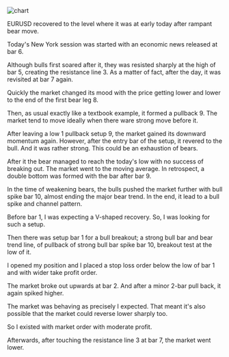 ![chart](https://raw2.github.com/ryoqun/price-action-analysis/master/2014y05m29d/eurusd-m5.png "")

EURUSD recovered to the level where it was at early today after rampant bear move.

Today's New York session was started with an economic news released at bar 6.

Although bulls first soared after it, they was resisted sharply at the high of bar 5, creating the resistance line 3. As a matter of fact, after the day, it was revisited at bar 7 again.

Quickly the market changed its mood with the price getting lower and lower to the end of the first bear leg 8.

Then, as usual exactly like a textbook example, it formed a pullback 9. The market tend to move ideally when there ware strong move before it.

After leaving a low 1 pullback setup 9, the market gained its downward momentum again. However, after the entry bar of the setup, it revered to the bull. And it was rather strong. This could be an exhaustion of bears.

After it the bear managed to reach the today's low with no success of breaking out. The market went to the moving average. In retrospect, a double bottom was formed with the bar after bar 9.

In the time of weakening bears, the bulls pushed the market further with bull spike bar 10, almost ending the major bear trend. In the end, it lead to a bull spike and channel pattern.

Before bar 1, I was expecting a V-shaped recovery. So, I was looking for such a setup.

Then there was setup bar 1 for a bull breakout; a strong bull bar and bear trend line, of pullback of strong bull bar spike bar 10, breakout test at the low of it.

I opened my position and I placed a stop loss order below the low of bar 1 and with wider take profit order.

The market broke out upwards at bar 2. And after a minor 2-bar pull back, it again spiked higher.

The market was behaving as precisely I expected. That meant it's also possible that the market could reverse lower sharply too.

So I existed with market order with moderate profit.

Afterwards, after touching the resistance line 3 at bar 7, the market went lower.
